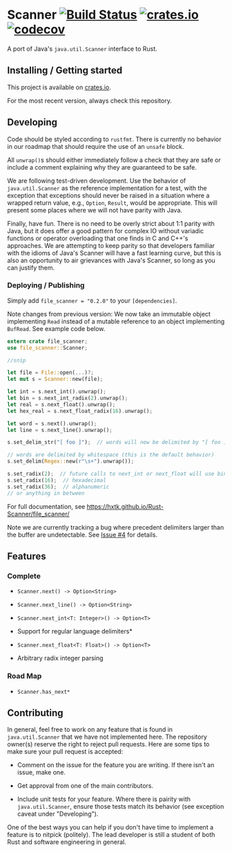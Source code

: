 # Scanner [![Build Status](https://travis-ci.org/hxtk/Rust-Scanner.png?branch=master)](https://travis-ci.org/hxtk/Rust-Scanner) [![crates.io](https://img.shields.io/crates/v/file_scanner.svg)](https://crates.io/crates/file_scanner) [![codecov](https://codecov.io/gh/hxtk/Rust-Scanner/branch/master/graph/badge.svg)](https://codecov.io/gh/hxtk/Rust-Scanner)


A port of Java's `java.util.Scanner` interface to Rust.

## Installing / Getting started

This project is available on [crates.io](https://crates.io/crates/file_scanner).

For the most recent version, always check this repository.

## Developing

Code should be styled according to `rustfmt`. There is currently no behavior
in our roadmap that should require the use of an `unsafe` block.

All `unwrap()`s should either immediately follow a check that they are safe or
include a comment explaining why they are guaranteed to be safe.

We are following test-driven development. Use the behavior of `java.util.Scanner` as the reference implementation for a test, with the exception that exceptions should never be raised in a situation where a wrapped return value, e.g., `Option`, `Result`, would be appropriate. This will present some places where we will not have parity with Java.

Finally, have fun. There is no need to be overly strict about 1:1 parity with Java, but it does offer a good pattern for complex IO without variadic functions or operator overloading that one finds in C and C++'s approaches. We are attempting to keep parity so that developers familiar with the idioms of Java's Scanner will have a fast learning curve, but this is also an opportunity to air grievances with Java's Scanner, so long as you can justify them.

### Deploying / Publishing

Simply add `file_scanner = "0.2.0"` to your `[dependencies]`.

Note changes from previous version: We now take an immutable object implementing `Read` instead of a mutable reference to an object implementing `BufRead`. See example code below.

```rust
extern crate file_scanner;
use file_scanner::Scanner;

//snip

let file = File::open(...)?;
let mut s = Scanner::new(file);

let int = s.next_int().unwrap();
let bin = s.next_int_radix(2).unwrap();
let real = s.next_float().unwrap();
let hex_real = s.next_float_radix(16).unwrap();

let word = s.next().unwrap();
let line = s.next_line().unwrap();

s.set_delim_str("[ foo ]");  // words will now be delimited by "[ foo ]"

// words are delimited by whitespace (this is the default behavior)
s.set_delim(Regex::new(r"\s+").unwrap());

s.set_radix(2);  // future calls to next_int or next_float will use binary
s.set_radix(16);  // hexadecimal
s.set_radix(36);  // alphanumeric
// or anything in between
```

For full documentation, see https://hxtk.github.io/Rust-Scanner/file_scanner/

Note we are currently tracking a bug where precedent delimiters larger than the buffer are undetectable. See [Issue #4](https://github.com/hxtk/Rust-Scanner/issues/4) for details.

## Features

### Complete

- `Scanner.next() -> Option<String>`

- `Scanner.next_line() -> Option<String>`

- `Scanner.next_int<T: Integer>() -> Option<T>`

- Support for regular language delimiters*

- `Scanner.next_float<T: Float>() -> Option<T>`

- Arbitrary radix integer parsing

### Road Map

- `Scanner.has_next*`

## Contributing

In general, feel free to work on any feature that is found in `java.util.Scanner` that we have not implemented here. The repository owner(s) reserve the right to reject pull requests. Here are some tips to make sure your pull request is accepted:

- Comment on the issue for the feature you are writing. If there isn't an issue, make one.

- Get approval from one of the main contributors.

- Include unit tests for your feature. Where there is pairity with `java.util.Scanner`, ensure those tests match its behavior (see exception caveat under "Developing").

One of the best ways you can help if you don't have time to implement a feature is to nitpick (politely). The lead developer is still a student of both Rust and software engineering in general.
